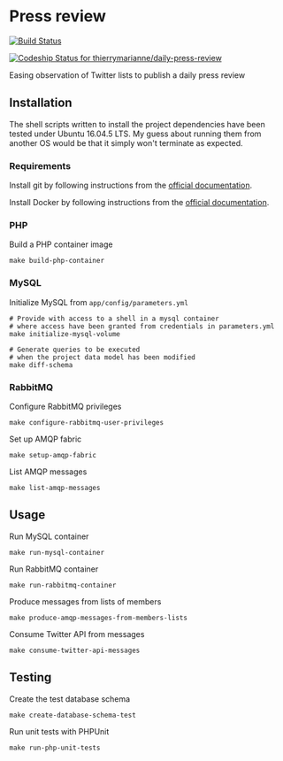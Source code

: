 # Press review

[![Build Status](https://travis-ci.org/thierrymarianne/daily-press-review.svg?branch=master)](https://travis-ci.org/thierrymarianne/daily-press-review)

[ ![Codeship Status for thierrymarianne/daily-press-review](https://app.codeship.com/projects/24369620-8f96-0136-7068-0e8ef5ba2310/status?branch=master)](https://app.codeship.com/projects/304052)

Easing observation of Twitter lists to publish a daily press review

## Installation

The shell scripts written to install the project dependencies have been tested under Ubuntu 16.04.5 LTS.
My guess about running them from another OS would be that it simply won't terminate as expected.

### Requirements

Install git by following instructions from the [official documentation](https://git-scm.org/).

Install Docker by following instructions from the [official documentation](https://docs.docker.com/install/linux/docker-ce/ubuntu/).

### PHP

Build a PHP container image

```
make build-php-container
```

### MySQL

Initialize MySQL from `app/config/parameters.yml`

```
# Provide with access to a shell in a mysql container 
# where access have been granted from credentials in parameters.yml
make initialize-mysql-volume
```

```
# Generate queries to be executed
# when the project data model has been modified
make diff-schema
```

### RabbitMQ

Configure RabbitMQ privileges

```
make configure-rabbitmq-user-privileges
```

Set up AMQP fabric

```
make setup-amqp-fabric
```

List AMQP messages

```
make list-amqp-messages
```

## Usage

Run MySQL container

```
make run-mysql-container
```

Run RabbitMQ container

```
make run-rabbitmq-container
```

Produce messages from lists of members

```
make produce-amqp-messages-from-members-lists
```

Consume Twitter API from messages

```
make consume-twitter-api-messages
```

## Testing

Create the test database schema

```
make create-database-schema-test
``` 

Run unit tests with PHPUnit 

```
make run-php-unit-tests
```
